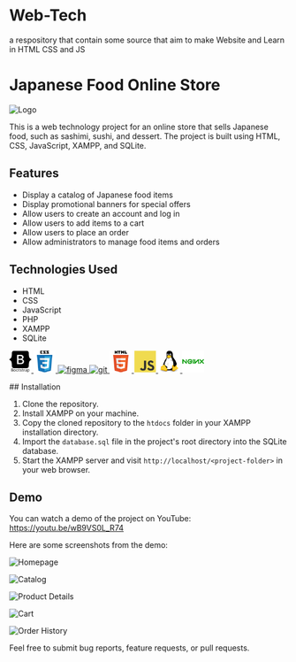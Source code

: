 # Web-Tech
a respository that contain some source that aim to make Website and Learn in HTML CSS and JS

# Japanese Food Online Store
![Logo](https://dev-to-uploads.s3.amazonaws.com/uploads/articles/th5xamgrr6se0x5ro4g6.png)

This is a web technology project for an online store that sells Japanese food, such as sashimi, sushi, and dessert. The project is built using HTML, CSS, JavaScript, XAMPP, and SQLite.

## Features

- Display a catalog of Japanese food items
- Display promotional banners for special offers
- Allow users to create an account and log in
- Allow users to add items to a cart
- Allow users to place an order
- Allow administrators to manage food items and orders

## Technologies Used

- HTML
- CSS
- JavaScript
- PHP
- XAMPP
- SQLite
<p align="left"> <a href="https://getbootstrap.com" target="_blank" rel="noreferrer"> <img src="https://raw.githubusercontent.com/devicons/devicon/master/icons/bootstrap/bootstrap-plain-wordmark.svg" alt="bootstrap" width="40" height="40"/> </a> <a href="https://www.w3schools.com/css/" target="_blank" rel="noreferrer"> <img src="https://raw.githubusercontent.com/devicons/devicon/master/icons/css3/css3-original-wordmark.svg" alt="css3" width="40" height="40"/> </a> <a href="https://www.figma.com/" target="_blank" rel="noreferrer"> <img src="https://www.vectorlogo.zone/logos/figma/figma-icon.svg" alt="figma" width="40" height="40"/> </a> <a href="https://git-scm.com/" target="_blank" rel="noreferrer"> <img src="https://www.vectorlogo.zone/logos/git-scm/git-scm-icon.svg" alt="git" width="40" height="40"/> </a> <a href="https://www.w3.org/html/" target="_blank" rel="noreferrer"> <img src="https://raw.githubusercontent.com/devicons/devicon/master/icons/html5/html5-original-wordmark.svg" alt="html5" width="40" height="40"/> </a> </a> <a href="https://developer.mozilla.org/en-US/docs/Web/JavaScript" target="_blank" rel="noreferrer"> <img src="https://raw.githubusercontent.com/devicons/devicon/master/icons/javascript/javascript-original.svg" alt="javascript" width="40" height="40"/> </a> <a href="https://www.linux.org/" target="_blank" rel="noreferrer"> <img src="https://raw.githubusercontent.com/devicons/devicon/master/icons/linux/linux-original.svg" alt="linux" width="40" height="40"/> </a> <a href="https://www.nginx.com" target="_blank" rel="noreferrer"> <img src="https://raw.githubusercontent.com/devicons/devicon/master/icons/nginx/nginx-original.svg" alt="nginx" width="40" height="40"/> </a></p>
## Installation

1. Clone the repository.
2. Install XAMPP on your machine.
3. Copy the cloned repository to the `htdocs` folder in your XAMPP installation directory.
4. Import the `database.sql` file in the project's root directory into the SQLite database.
5. Start the XAMPP server and visit `http://localhost/<project-folder>` in your web browser.

## Demo

You can watch a demo of the project on YouTube: https://youtu.be/wB9VS0L_R74

Here are some screenshots from the demo:

![Homepage](https://example.com/demo/homepage.png)

![Catalog](https://example.com/demo/catalog.png)

![Product Details](https://example.com/demo/product-details.png)

![Cart](https://example.com/demo/cart.png)

![Order History](https://example.com/demo/order-history.png)

Feel free to submit bug reports, feature requests, or pull requests.

